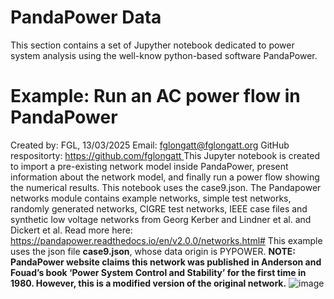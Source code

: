 # PandaPower Data

This section contains a set of Jupyther notebook dedicated to power system analysis using the well-know python-based software PandaPower.



# Example: Run an AC power flow in PandaPower
Created by: FGL, 13/03/2025 
Email: [fglongatt@fglongatt.org](fglongatt@fglongatt.org)
GitHub respositorty:  [https://github.com/fglongatt ](https://github.com/fglongatt) 
This Jupyter notebook is created to import a pre-existing network model inside PandaPower, present information about the network model, and finally run a power flow showing the numerical results.
This notebook uses the case9.json.
The Pandapower networks module contains example networks, simple test networks, randomly generated networks, CIGRE test networks, IEEE case files and synthetic low voltage networks from Georg Kerber and Lindner et al. and Dickert et al.
Read more here: https://pandapower.readthedocs.io/en/v2.0.0/networks.html#
This example uses the json file **case9.json**, whose data origin is PYPOWER. 
**NOTE: PandaPower website claims this network was published in Anderson and Fouad’s book ‘Power System Control and Stability’ for the first time in 1980.
However, this is a modified version of the original network.**
![image](https://github.com/user-attachments/assets/a4da1035-6e1f-4fcf-8777-d52537b1c773)

